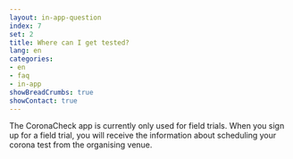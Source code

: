 ```yaml
---
layout: in-app-question
index: 7
set: 2
title: Where can I get tested?
lang: en
categories:
- en
- faq
- in-app
showBreadCrumbs: true
showContact: true
---
```

The CoronaCheck app is currently only used for field trials. When you sign up for a field trial, you will receive the information about scheduling your corona test from the organising venue.  
